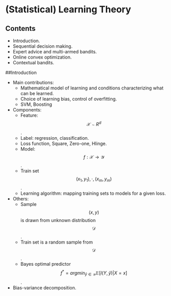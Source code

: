 # (Statistical) Learning Theory

## Contents

- Introduction.
- Sequential decision making.
- Expert advice and multi-armed bandits.
- Online convex optimization.
- Contextual bandits.

##Introduction

- Main contributions:
    + Mathematical model of learning and conditions characterizing what can be learned.
    + Choice of learning bias, control of overfitting.
    + SVM, Boosting
- Components:
    + Feature: $$\mathcal{X} \sim R^d$$.
    + Label: regression, classification.
    + Loss function, Square, Zero-one, Hlinge.
    + Model: $$f: \mathcal{X} \rightarrow \mathcal{Y}$$.
    + Train set $$(x_1, y_1) ,\cdot, (x_m, y_m)$$.
    + Learning algorithm: mapping training sets to models for a given loss.
- Others:
    + Sample $$(x, y)$$ is drawn from unknown distribution $$\mathcal{D}$$.
    + Train set is a random sample from $$\mathcal{D}$$.
    + Bayes optimal predictor $$f^* = argmin_{\hat{y} \in \mathcal{Y}} \mathbb{E}[l(Y, \hat{y})|X=x]$$.
- Bias-variance decomposition.